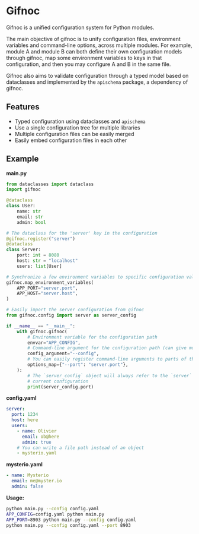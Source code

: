 
# Gifnoc

Gifnoc is a unified configuration system for Python modules.

The main objective of gifnoc is to unify configuration files, environment variables and command-line options, across multiple modules. For example, module A and module B can both define their own configuration models through gifnoc, map some environment variables to keys in that configuration, and then you may configure A and B in the same file.

Gifnoc also aims to validate configuration through a typed model based on dataclasses and implemented by the `apischema` package, a dependency of gifnoc.


## Features

* Typed configuration using dataclasses and `apischema`
* Use a single configuration tree for multiple libraries
* Multiple configuration files can be easily merged
* Easily embed configuration files in each other


## Example

**main.py**

```python
from dataclasses import dataclass
import gifnoc

@dataclass
class User:
    name: str
    email: str
    admin: bool

# The dataclass for the 'server' key in the configuration
@gifnoc.register("server")
@dataclass
class Server:
    port: int = 8080
    host: str = "localhost"
    users: list[User]

# Synchronize a few environment variables to specific configuration values
gifnoc.map_environment_variables(
    APP_PORT="server.port",
    APP_HOST="server.host",
)

# Easily import the server configuration from gifnoc
from gifnoc.config import server as server_config

if __name__ == "__main__":
    with gifnoc.gifnoc(
        # Environment variable for the configuration path
        envvar="APP_CONFIG",
        # Command-line argument for the configuration path (can give multiple)
        config_argument="--config",
        # You can easily register command-line arguments to parts of the configuration
        options_map={"--port": "server.port"},
    ):
        # The `server_config` object will always refer to the `server` key in the
        # current configuration
        print(server_config.port)
```


**config.yaml**

```yaml
server:
  port: 1234
  host: here
  users:
    - name: Olivier
      email: ob@here
      admin: true
    # You can write a file path instead of an object
    - mysterio.yaml
```


**mysterio.yaml**

```yaml
- name: Mysterio
  email: me@myster.io
  admin: false
```


**Usage:**

```bash
python main.py --config config.yaml
APP_CONFIG=config.yaml python main.py
APP_PORT=8903 python main.py --config config.yaml
python main.py --config config.yaml --port 8903
```
